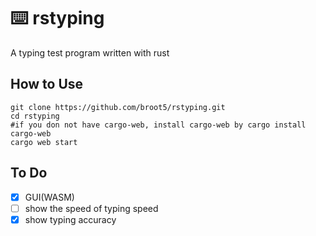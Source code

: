 # :keyboard: rstyping
A typing test program written with rust

## How to Use
```
git clone https://github.com/broot5/rstyping.git
cd rstyping
#if you don not have cargo-web, install cargo-web by cargo install cargo-web
cargo web start
```

## To Do
- [x] GUI(WASM)
- [ ] show the speed of typing speed
- [x] show typing accuracy
